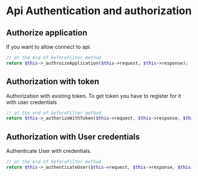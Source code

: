 # Api Authentication and authorization

## Authorize application

If you want to allow connect to api.

```php
// at the end of beforeFilter method
return $this->_authroizeApplication($this->request, $this->response);
```

## Authorization with token

Authorization with existing token. To get token you have to register for it with user credentials

```php
// at the end of beforeFilter method
return $this->_authorizeWithToken($this->request, $this->response, $this->_getAuthApplication($this->request, $this->response));
```

## Authorization with User credentials

Authenticate User with credentials.

```php
// at the end of beforeFilter method
return $this->_authenticateUser($this->request, $this->response, $this->_getAuthApplication($this->request, $this->response));
```